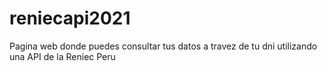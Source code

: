 # reniecapi2021
Pagina web donde puedes consultar tus datos a travez de tu dni utilizando una API de la Reniec Peru
